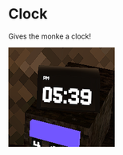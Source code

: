 # Clock
Gives the monke a clock!


![image](https://github.com/SteveTheAnimator/Clock/blob/main/Marketing/image.png)
